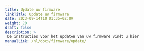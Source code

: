 ```yaml
---
title: Update uw firmware
linkTitle: Update uw firmware
date: 2023-09-14T10:01:35+02:00
weight: 20
draft: false
description: >
 De instructies voor het updaten van uw firmware vindt u hier
manualLink: /nl/docs/firmware/update/
---
```

